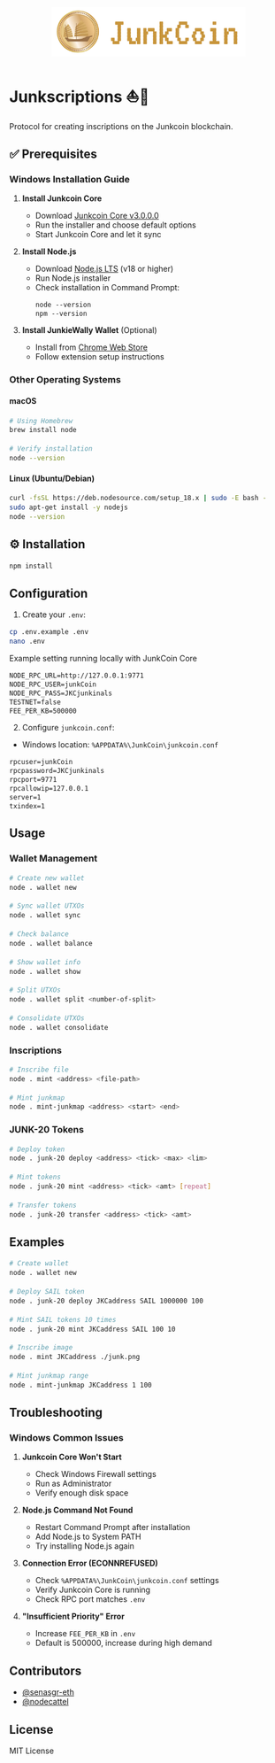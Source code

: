 <p align="center">
  <img src="https://github.com/Junkcoin-Foundation/junkcoin-docs/blob/main/assets/logos/logo-junkcoin-horizontal-2500px.png" alt="Junkcoin Logo" width="350"/>
</p>

# Junkscriptions ⛵️📜

Protocol for creating inscriptions on the Junkcoin blockchain.

## ✅ Prerequisites 
### Windows Installation Guide
1. **Install Junkcoin Core**
   - Download [Junkcoin Core v3.0.0.0](https://github.com/Junkcoin-Foundation/junkcoin-core/releases/tag/v3.0.0.0)
   - Run the installer and choose default options
   - Start Junkcoin Core and let it sync

2. **Install Node.js**
   - Download [Node.js LTS](https://nodejs.org/) (v18 or higher)
   - Run Node.js installer
   - Check installation in Command Prompt:
     ```
     node --version
     npm --version
     ```

3. **Install JunkieWally Wallet** (Optional)
   - Install from [Chrome Web Store](https://chromewebstore.google.com/detail/junkiewally-junkcoin-wall/mfcbemlgbahilepdpegjfojgkgdpanlc)
   - Follow extension setup instructions

### Other Operating Systems
#### macOS
```bash
# Using Homebrew
brew install node

# Verify installation
node --version
```

#### Linux (Ubuntu/Debian)
```bash
curl -fsSL https://deb.nodesource.com/setup_18.x | sudo -E bash -
sudo apt-get install -y nodejs
node --version
```

## ⚙️ Installation

```bash
npm install
```

## Configuration

1. Create your `.env`:

```bash
cp .env.example .env
nano .env
```
Example setting running locally with JunkCoin Core

```plaintext
NODE_RPC_URL=http://127.0.0.1:9771
NODE_RPC_USER=junkCoin
NODE_RPC_PASS=JKCjunkinals
TESTNET=false
FEE_PER_KB=500000
```

2. Configure `junkcoin.conf`:
- Windows location: `%APPDATA%\JunkCoin\junkcoin.conf`
```plaintext
rpcuser=junkCoin
rpcpassword=JKCjunkinals
rpcport=9771
rpcallowip=127.0.0.1
server=1
txindex=1
```

## Usage

### Wallet Management
```bash
# Create new wallet
node . wallet new

# Sync wallet UTXOs
node . wallet sync

# Check balance
node . wallet balance

# Show wallet info
node . wallet show

# Split UTXOs
node . wallet split <number-of-split>

# Consolidate UTXOs
node . wallet consolidate
```

### Inscriptions
```bash
# Inscribe file
node . mint <address> <file-path>

# Mint junkmap
node . mint-junkmap <address> <start> <end>
```

### JUNK-20 Tokens
```bash
# Deploy token
node . junk-20 deploy <address> <tick> <max> <lim>

# Mint tokens
node . junk-20 mint <address> <tick> <amt> [repeat]

# Transfer tokens
node . junk-20 transfer <address> <tick> <amt>
```

## Examples
```bash
# Create wallet
node . wallet new

# Deploy SAIL token
node . junk-20 deploy JKCaddress SAIL 1000000 100

# Mint SAIL tokens 10 times
node . junk-20 mint JKCaddress SAIL 100 10

# Inscribe image
node . mint JKCaddress ./junk.png

# Mint junkmap range
node . mint-junkmap JKCaddress 1 100
```

## Troubleshooting

### Windows Common Issues
1. **Junkcoin Core Won't Start**
   - Check Windows Firewall settings
   - Run as Administrator
   - Verify enough disk space

2. **Node.js Command Not Found**
   - Restart Command Prompt after installation
   - Add Node.js to System PATH
   - Try installing Node.js again

3. **Connection Error (ECONNREFUSED)**
   - Check `%APPDATA%\JunkCoin\junkcoin.conf` settings
   - Verify Junkcoin Core is running
   - Check RPC port matches `.env`

4. **"Insufficient Priority" Error**
   - Increase `FEE_PER_KB` in `.env`
   - Default is 500000, increase during high demand

## Contributors

- [@senasgr-eth](https://github.com/senasgr-eth)
- [@nodecattel](https://github.com/nodecattel)

## License

MIT License
